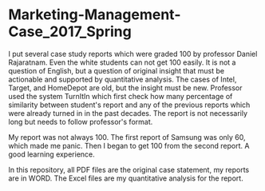 # Marketing-Management-Case_2017_Spring
I put several case study reports which were graded 100 by professor Daniel Rajaratnam. Even the white students can not get 100 easily. 
It is not a question of English, but a question of original insight that must be actionable and supported by quantitative analysis. The cases of Intel, Target, and HomeDepot are old, but the insight must be new. Professor used the system TurnItIn which first check how many percentage of similarity between student's report and any of the previous reports which were already turned in in the past decades. The report is not necessarily long but needs to follow professor's format. 

My report was not always 100. The first report of Samsung was only 60, which made me panic. Then I began to get 100 from the second report. A good learning experience.

In this repository, all PDF files are the original case statement, my reports are in WORD. The Excel files are my quantitative analysis 
for the report. 
